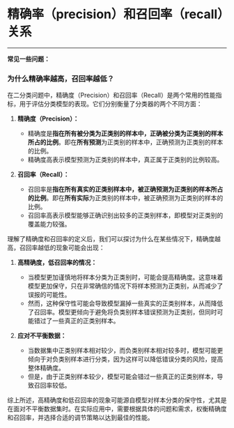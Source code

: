 # 精确率（precision）和召回率（recall）关系


---


**常见一些问题：**


### 为什么精确率越高，召回率越低？

在二分类问题中，精确度（Precision）和召回率（Recall）是两个常用的性能指标，用于评估分类模型的表现。它们分别衡量了分类器的两个不同方面：

1. **精确度（Precision）：**
   - 精确度是**指在所有被分类为正类别的样本中，正确被分类为正类别的样本所占的比例**。即在**所有预测**为正类别的样本中，正确预测为正类别的样本的比例。
   - 精确度高表示模型预测为正类别的样本中，真正属于正类别的比例较高。

2. **召回率（Recall）：**
   - 召回率是**指在所有真实的正类别样本中，被正确预测为正类别的样本所占的比例**。即在**所有实际**为正类别的样本中，被正确预测为正类别的样本的比例。
   - 召回率高表示模型能够正确识别出较多的正类别样本，即模型对正类别的覆盖能力较强。

理解了精确度和召回率的定义后，我们可以探讨为什么在某些情况下，精确度越高，召回率越低的现象可能会出现：

1. **高精确度，低召回率的情况：**
   - 当模型更加谨慎地将样本分类为正类别时，可能会提高精确度。这意味着模型更加保守，只在非常确信的情况下将样本预测为正类别，从而减少了误报的可能性。
   - 然而，这种保守性可能会导致模型漏掉一些真实的正类别样本，从而降低了召回率。模型更倾向于避免将负类别样本错误预测为正类别，但同时可能错过了一些真正的正类别样本。

2. **应对不平衡数据：**
   - 当数据集中正类别样本相对较少，而负类别样本相对较多时，模型可能更倾向于对负类别样本进行分类，因为这样可以降低错误分类的风险，提高整体精确度。
   - 但是，由于正类别样本较少，模型可能会错过一些真正的正类别样本，导致召回率较低。

综上所述，高精确度和低召回率的现象可能源自模型对样本分类的保守性，尤其是在面对不平衡数据集时。在实际应用中，需要根据具体的问题和需求，权衡精确度和召回率，并选择合适的调节策略以达到最佳的性能。